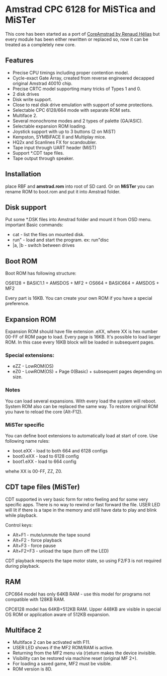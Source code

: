 
# Amstrad CPC 6128 for MiSTica and MiSTer
This core has been started as a port of [CoreAmstrad by Renaud Hélias](https://github.com/renaudhelias/CoreAmstrad) but every module has been either rewritten or replaced so, now it can be treated as a completely new core.

## Features
* Precise CPU timings including proper contention model.
* Cycle-exact Gate Array, created from reverse engineered decapped original Amstrad 40010 chip.
* Precise CRTC model supporting many tricks of Types 1 and 0.
* 2 disk drives
* Disk write support.
* Close to real disk drive emulation with support of some protections.
* Selectable CPC 6128/664 mode with separate ROM sets.
* Multiface 2.
* Several monochrome modes and 2 types of palette (GA/ASIC).
* Selectable expansion ROM loading.
* Joystick support with up to 3 buttons (2 on MiST)
* Kempston, SYMBiFACE II and Multiplay mice.
* HQ2x and Scanlines FX for scandoubler.
* Tape input through UART header (MiST)
* Support *.CDT tape files.
* Tape output through speaker.


## Installation
place RBF and **amstrad.rom** into root of SD card. Or on **MiSTer** you can rename ROM to boot.rom and put it into Amstrad folder.

## Disk support
Put some *.DSK files into Amstrad folder and mount it from OSD menu.
important Basic commands:
* cat - list the files on mounted disk.
* run" - load and start the program. ex: run"disc
* |a, |b - switch between drives

## Boot ROM
Boot ROM has following structure:

OS6128 + BASIC1.1 + AMSDOS + MF2 + OS664 + BASIC664 + AMSDOS + MF2

Every part is 16KB. You can create your own ROM if you have a special preference.

## Expansion ROM
Expansion ROM should have file extension .eXX, where XX is hex number 00-FF of ROM page to load.
Every page is 16KB. It's possible to load larger ROM. In this case every 16KB block will be loaded in subsequent pages.

### Special extensions:
* eZZ - LowROM(OS)
* eZ0 - LowROM(OS) + Page 0(Basic) + subsequent pages depending on size.

### Notes
You can load several expansions. With every load the system will reboot. System ROM also can be replaced the same way.
To restore original ROM you have to reload the core (Alt-F12).

### MiSTer specific
You can define boot extensions to automatically load at start of core. Use following name rules:
* boot.eXX  - load to both 664 and 6128 configs
* boot0.eXX - load to 6128 config
* boot1.eXX - load to 664 config

whehe XX is 00-FF, ZZ, Z0.

## CDT tape files (MiSTer)
CDT supported in very basic form for retro feeling and for some very specific apps. There is no way to rewind or fast forward the file. 
USER LED will lit if there is a tape in the memory and still have data to play and blink while playback.

Control keys:
* Alt+F1 - mute/unmute the tape sound
* Alt+F2 - force playback
* Alt+F3 - force pause
* Alt+F2+F3 - unload the tape (turn off the LED)

CDT playback respects the tape motor state, so using F2/F3 is not required during playback.

## RAM
CPC664 model has only 64KB RAM - use this model for programs not compatible with 128KB RAM.

CPC6128 model has 64KB+512KB RAM. Upper 448KB are visible in special OS ROM or application aware of 512KB expansion.

## Multiface 2
* Multiface 2 can be activated with F11.
* USER LED shows if the MF2 ROM/RAM is active.
* Returning from the MF2 menu via (r)eturn makes the device invisible.
* Visibility can be restored via machine reset (original MF 2+).
* For loading a saved game, MF2 must be visible.
* ROM version is 8D.
